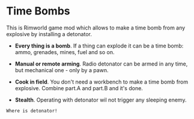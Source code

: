 # Time Bombs

This is Rimworld game mod which allows to make a time bomb from any explosive by installing a detonator.

* __Every thing is a bomb__. If a thing can explode it can be a time bomb: ammo, grenades, mines, fuel and so on.

* __Manual or remote arming__. Radio detonator can be armed in any time, but mechanical one - only by a pawn.

* __Cook in field__. You don't need a workbench to make a time bomb from explosive. Combine part.A and part.B and it's done.

* __Stealth__. Operating with detonator wil not trigger any sleeping enemy.

`Where is detonator!`
 
